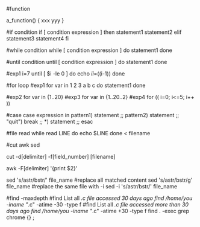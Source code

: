 #function

a_function() {
  xxx
  yyy
}

#if condition
if [ condition expression ]
then
  statement1
  statement2
elif
  statement3
  statement4
fi

#while condition
while [ condition expression ]
do
  statement1
done

#until condition
until [ condition expression ]
do
  statement1
done

#exp1
i=7
until [ $i -le 0 ]
do
  echo $i
  i=$((i-1))
done

#for loop
#exp1
for var in 1 2 3 a b c
do
  statement1
done

#exp2
for var in {1..20}
#exp3
for var in {1..20..2}
#exp4
for (( i=0; i<=5; i++ ))

#case
case expression in
  pattern1)
    statement
    ;;
  pattern2)
    statement
    ;;
  "quit")
    break
    ;;
  *)
    statement
    ;;
esac

#file read
while read LINE
do
  echo $LINE
done < filename

#cut awk sed

cut -d[delimiter] -f[field_number] [filename]

awk -F[delimiter] '{print $2}'

sed 's/astr/bstr/' file_name
#replace all matched content
sed 's/astr/bstr/g' file_name
#replace the same file with -i
sed -i 's/astr/bstr/' file_name

#find -maxdepth
#find List all *.c file accessed 30 days ago
find /home/you -iname "*.c" -atime -30 -type f
#find List all *.c file accessed more than 30 days ago
find /home/you -iname "*.c" -atime +30 -type f
find . -exec grep chrome {} \;
